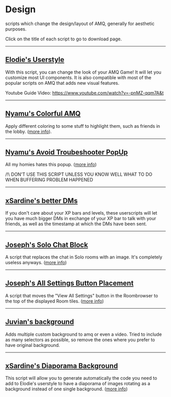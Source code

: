 # **Design**

scripts which change the design/layout of AMQ, generally for aesthetic purposes.

Click on the title of each script to go to download page.

---

## [Elodie's Userstyle](https://userstyles.world/style/1435/elodie-s-amq-script-v8-4-5)

With this script, you can change the look of your AMQ Game! It will let you customize most UI components.
 It is also compatible with most of the popular scripts on AMQ that adds new visual features.

Youtube Guide Video: <https://www.youtube.com/watch?v=-pnMZ-qqm7A&t>

---

## [Nyamu's Colorful AMQ](https://github.com/nyamu-amq/amq_scripts/raw/master/amqHighlightFriends.user.js)

Apply different coloring to some stuff to highlight them, such as friends in the lobby. ([more info](https://github.com/nyamu-amq/amq_scripts#amqhighlightfriendsuserjs)).

---

## [Nyamu's Avoid Troubeshooter PopUp](https://github.com/nyamu-amq/amq_scripts/raw/master/amqAvoidTroubleShooterPopup.user.js)

All my homies hates this popup. ([more info](https://github.com/nyamu-amq/amq_scripts#amqavoidtroubleshooterpopupuserjs))

/!\ DON'T USE THIS SCRIPT UNLESS YOU KNOW WELL WHAT TO DO WHEN BUFFERING PROBLEM HAPPENED

---

## [xSardine's better DMs](https://github.com/xSardine/AMQ-Stuff/tree/main/BetterDms)

If you don't care about your XP bars and levels, these userscripts will let you have much bigger DMs in exchange of your XP bar to talk with your friends, as well as the timestamp at which the DMs have been sent.

---

## [Joseph's Solo Chat Block](https://github.com/TheJoseph98/AMQ-Scripts/raw/master/amqSoloChatBlock.user.js)

A script that replaces the chat in Solo rooms with an image. It's completely useless anyways.
 ([more info](https://github.com/TheJoseph98/AMQ-Scripts#solo-chat-block-amqsolochatblockuserjs))

---

## [Joseph's All Settings Button Placement](https://github.com/TheJoseph98/AMQ-Scripts/raw/master/amqRoomBrowserFix.user.js)

A script that moves the "View All Settings" button in the Roombrowser to the top of the displayed Room tiles.
 ([more info](https://github.com/TheJoseph98/AMQ-Scripts#amq-room-browser-placement-amqroombrowserfixuserjs))

---

## [Juvian's background](https://github.com/amq-script-project/AMQ-Scripts/raw/master/design/amqBackground.user.js)

Adds multiple custom background to amq or even a video. Tried to include as many selectors as possible, so remove the ones where you prefer to have original background.

---

## [xSardine's Diaporama Background](https://github.com/xSardine/AMQ-Stuff/tree/main/DiaporamaBackgroundCSSGenerator)

This script will allow you to generate automatically the code you need to add to Elodie's userstyle to have a diaporama of images rotating as a background instead of one single background.
 ([more info](https://github.com/xSardine/AMQ-Stuff/tree/main/DiaporamaBackgroundCSSGenerator#diaporama-background-css-generator))
